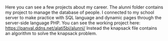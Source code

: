 Here you can see a few projects about my career.
The alunni folder contains my project to manage the database of people. I connected to my school server to make practice with SQL language and dynamic pages through the server-side language PHP.
You can see the working project here: https://panval.ddns.net/alati5bi/alunni/
Instead the knapsack file contains an algorithm to solve the knapsack problem.
